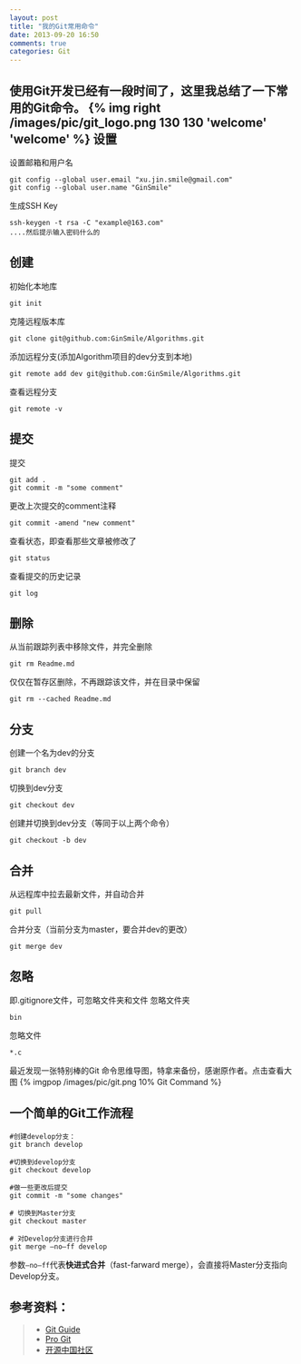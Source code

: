 ```yaml
---
layout: post
title: "我的Git常用命令"
date: 2013-09-20 16:50
comments: true
categories: Git
---
```



使用Git开发已经有一段时间了，这里我总结了一下常用的Git命令。
{% img right /images/pic/git_logo.png 130 130 'welcome' 'welcome' %}
设置
-----------------------------   
设置邮箱和用户名

    git config --global user.email "xu.jin.smile@gmail.com"
    git config --global user.name "GinSmile"

生成SSH Key

    ssh-keygen -t rsa -C "example@163.com"
    ....然后提示输入密码什么的

<!--more-->
创建
-----------------------------
初始化本地库

    git init
克隆远程版本库

    git clone git@github.com:GinSmile/Algorithms.git
添加远程分支(添加Algorithm项目的dev分支到本地)

    git remote add dev git@github.com:GinSmile/Algorithms.git
查看远程分支

    git remote -v
    
提交
----------------------------------
提交

    git add .
    git commit -m "some comment"
更改上次提交的comment注释

    git commit -amend "new comment"
查看状态，即查看那些文章被修改了

    git status
查看提交的历史记录
    
    git log


删除
-----------------------------------
从当前跟踪列表中移除文件，并完全删除

    git rm Readme.md
仅仅在暂存区删除，不再跟踪该文件，并在目录中保留

    git rm --cached Readme.md
    



分支
-------------------------------------
创建一个名为dev的分支

    git branch dev
切换到dev分支
    
    git checkout dev

创建并切换到dev分支（等同于以上两个命令）
    
    git checkout -b dev
    

    

合并
----------------------------------
从远程库中拉去最新文件，并自动合并

    git pull
合并分支（当前分支为master，要合并dev的更改）

    git merge dev
    


忽略
-------------------------------
即.gitignore文件，可忽略文件夹和文件
忽略文件夹

    bin
忽略文件

    *.c
    
    
最近发现一张特别棒的Git 命令思维导图，特拿来备份，感谢原作者。点击查看大图
{% imgpop /images/pic/git.png 10% Git Command %}



一个简单的Git工作流程
-------------------------------
    #创建develop分支：
    git branch develop

    #切换到develop分支
    git checkout develop

    #做一些更改后提交
    git commit -m "some changes"

    # 切换到Master分支
    git checkout master

    # 对Develop分支进行合并
    git merge –no–ff develop
参数`–no–ff`代表**快进式合并**（fast-farward merge），会直接将Master分支指向Develop分支。

参考资料：
---------------------------------
> - [Git Guide](http://rogerdudler.github.io/git-guide/index.zh.html)
> - [Pro Git](https://code.csdn.net/help/CSDN_Code/code_support/Progit_Index)
> - [开源中国社区](http://www.oschina.net/question/54100_74533)

